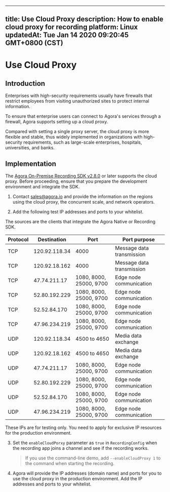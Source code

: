 
---
title: Use Cloud Proxy
description: How to enable cloud proxy for recording
platform: Linux
updatedAt: Tue Jan 14 2020 09:20:45 GMT+0800 (CST)
---
# Use Cloud Proxy
## Introduction

Enterprises with high-security requirements usually have firewalls that restrict employees from visiting unauthorized sites to protect internal information.

To ensure that enterprise users can connect to Agora's services through a firewall, Agora supports setting up a cloud proxy. 

Compared with setting a single proxy server, the cloud proxy is more flexible and stable, thus widely implemented in organizations with high-security requirements, such as large-scale enterprises, hospitals, universities, and banks.

## Implementation

The [Agora On-Premise Recording SDK v2.8.0](https://download.agora.io/ardsdk/release/Agora_Recording_SDK_for_Linux_v2.8.0.150.tar.gz) or later supports the cloud proxy. Before proceeding, ensure that you prepare the development environment and integrate the SDK. 

1. Contact sales@agora.io and provide the information on the regions using the cloud proxy, the concurrent scale, and network operators.

2. Add the following test IP addresses and ports to your whitelist.

  The sources are the clients that integrate the Agora Native or Recording SDK.

 | Protocol | Destination  | Port                   | Port purpose      |
 | ---- | ------------- | ---------------------- | ---------------------- |
 | TCP  | 120.92.118.34 | 4000                   | Message data transmission |
 | TCP  | 120.92.18.162 | 4000                   | Message data transmission |
 | TCP  | 47.74.211.17  | 1080, 8000, 25000, 9700 | Edge node communication |
 | TCP  | 52.80.192.229 | 1080, 8000, 25000, 9700 | Edge node communication |
 | TCP  | 52.52.84.170  | 1080, 8000, 25000, 9700 | Edge node communication |
 | TCP  | 47.96.234.219 | 1080, 8000, 25000, 9700 | Edge node communication |
 | UDP  | 120.92.118.34 | 4500 to 4650            | Media data exchange |
 | UDP  | 120.92.18.162 | 4500 to 4650            | Media data exchange |
 | UDP  | 47.74.211.17  | 1080, 8000, 25000, 9700 | Edge node communication |
 | UDP  | 52.80.192.229 | 1080, 8000, 25000, 9700 | Edge node communication |
 | UDP  | 52.52.84.170  | 1080, 8000, 25000, 9700 | Edge node communication |
 | UDP  | 47.96.234.219 | 1080, 8000, 25000, 9700 | Edge node communication |

 <div class="alert note">These IPs are for testing only. You need to apply for exclusive IP resources for the production environment.</div>

3. Set the `enableCloudPorxy` parameter as `true` in `RecordingConfig` when the recording app joins a channel and see if the recording works.

   > If you use the command-line demo, add `--enableCloudProxy 1` to the command when starting the recording.

4. Agora will provide the IP addresses (domain name) and ports for you to use the cloud proxy in the production environment. Add the IP addresses and ports to your whitelist.



